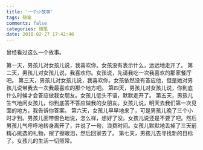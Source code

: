 ```yaml
---
title: '一个小故事'
tags: 随笔
comments: false
categories: 随笔
date: 2018-02-27 17:42:40
---
```

曾经看过这么一个故事。
<!--more-->
第一天，男孩儿对女孩儿说，我喜欢你。女孩没有表示什么，远远地走开了。
第二天，男孩儿对女孩儿说，我喜欢你。女孩说，先请我吃一次我喜欢的那家餐厅吧。
第三天，男孩儿对女孩儿说，我喜欢你。女孩依然没有答应他，但是她对男孩儿说带我去一次我最喜欢的那个地方吧。
第四天，男孩儿对女孩儿说，你到底什么时候才会答应做我女朋友。女孩儿低头不语，默默走开了。
第五天，男孩儿生气地问女孩儿，你到底答不答应做我的女朋友。女孩儿说，明天去我们第一次见面的地方，我告诉你答案。
第六天，女孩儿早早地来了，可是男孩儿晚了三个小时才到。男孩儿面带愠色地说，怎么样，想好了没。女孩儿说还是不要了吧。然后男孩儿气呼呼地转身离开了，并说了一句，浪费时间。女孩儿默默地丢掉了三天前精心挑选的礼物，擦了擦眼泪，然后回家去了。
第七天，男孩儿去寻找新的目标了。女孩儿的生活一切照常。
